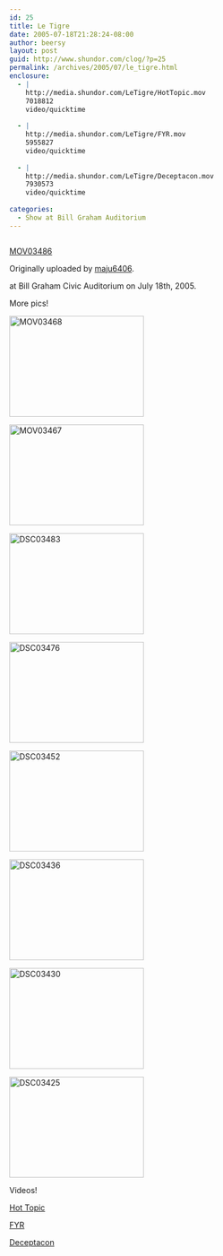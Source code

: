 ```yaml
---
id: 25
title: Le Tigre
date: 2005-07-18T21:28:24-08:00
author: beersy
layout: post
guid: http://www.shundor.com/clog/?p=25
permalink: /archives/2005/07/le_tigre.html
enclosure:
  - |
    http://media.shundor.com/LeTigre/HotTopic.mov
    7018812
    video/quicktime
    
  - |
    http://media.shundor.com/LeTigre/FYR.mov
    5955827
    video/quicktime
    
  - |
    http://media.shundor.com/LeTigre/Deceptacon.mov
    7930573
    video/quicktime
    
categories:
  - Show at Bill Graham Auditorium
---
```

<div>
  <a href="http://www.flickr.com/photos/beersy/28403135/" title="photo sharing"><img src="http://photos23.flickr.com/28403135_138307573f_m.jpg" alt="" /></a> </p> 
  
  <p>
    <a href="http://www.flickr.com/photos/beersy/28403135/">MOV03486</a>
  </p>
  
  <p>
    Originally uploaded by <a href="http://www.flickr.com/people/beersy/">maju6406</a>.
  </p>
</div>

at Bill Graham Civic Auditorium on July 18th, 2005. 

More pics! 

[<img src="http://photos23.flickr.com/28403153_f938130843_m.jpg" width="240" height="180" alt="MOV03468" />](http://www.flickr.com/photos/beersy/28403153/ "Photo Sharing") 

[<img src="http://photos21.flickr.com/28403161_5206985604_m.jpg" width="240" height="180" alt="MOV03467" />](http://www.flickr.com/photos/beersy/28403161/ "Photo Sharing") 

[<img src="http://photos21.flickr.com/28403235_52e22cad39_m.jpg" width="240" height="180" alt="DSC03483" />](http://www.flickr.com/photos/beersy/28403235/ "Photo Sharing") 

[<img src="http://photos21.flickr.com/28403300_e4cd78fd0e_m.jpg" width="240" height="180" alt="DSC03476" />](http://www.flickr.com/photos/beersy/28403300/ "Photo Sharing") 

[<img src="http://photos22.flickr.com/28403370_9351d55a28_m.jpg" width="240" height="180" alt="DSC03452" />](http://www.flickr.com/photos/beersy/28403370/ "Photo Sharing") 

[<img src="http://photos23.flickr.com/28403423_55618810c8_m.jpg" width="240" height="180" alt="DSC03436" />](http://www.flickr.com/photos/beersy/28403423/ "Photo Sharing") 

[<img src="http://photos23.flickr.com/28403464_c6f5b255bf_m.jpg" width="240" height="180" alt="DSC03430" />](http://www.flickr.com/photos/beersy/28403464/ "Photo Sharing") 

[<img src="http://photos22.flickr.com/28403517_1a6d0f2824_m.jpg" width="240" height="180" alt="DSC03425" />](http://www.flickr.com/photos/beersy/28403517/ "Photo Sharing") 

Videos!  
  
[Hot Topic](http://media.shundor.com/LeTigre/HotTopic.mov)  
  
[FYR](http://media.shundor.com/LeTigre/FYR.mov)  
  
[Deceptacon](http://media.shundor.com/LeTigre/Deceptacon.mov)